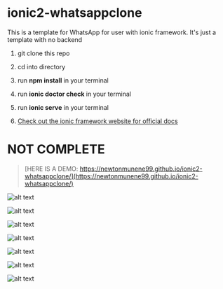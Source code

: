 # ionic2-whatsappclone
This is a template for WhatsApp for user with ionic framework. It's just a template with no backend

1. git clone this repo

2. cd into directory

3. run **npm install** in your terminal

4. run **ionic doctor check** in your terminal

5. run **ionic serve** in your terminal

6. [Check out the ionic framework website for official docs](https://ionicframework.com)

# NOT COMPLETE

> [HERE IS A DEMO: https://newtonmunene99.github.io/ionic2-whatsappclone/](https://newtonmunene99.github.io/ionic2-whatsappclone/)

![alt text](https://newtonmunene99.github.io/ionic2-whatsappclone/demo/assets/imgs/1.png "Logo Title Text 1")

![alt text](https://newtonmunene99.github.io/ionic2-whatsappclone/demo/assets/imgs/2.png "Logo Title Text 1")

![alt text](https://newtonmunene99.github.io/ionic2-whatsappclone/demo/assets/imgs/3.png "Logo Title Text 1")

![alt text](https://newtonmunene99.github.io/ionic2-whatsappclone/demo/assets/imgs/4.png "Logo Title Text 1")

![alt text](https://newtonmunene99.github.io/ionic2-whatsappclone/demo/assets/imgs/5.png "Logo Title Text 1")

![alt text](https://newtonmunene99.github.io/ionic2-whatsappclone/demo/assets/imgs/6.png "Logo Title Text 1")

![alt text](https://newtonmunene99.github.io/ionic2-whatsappclone/demo/assets/imgs/7.png "Logo Title Text 1")
